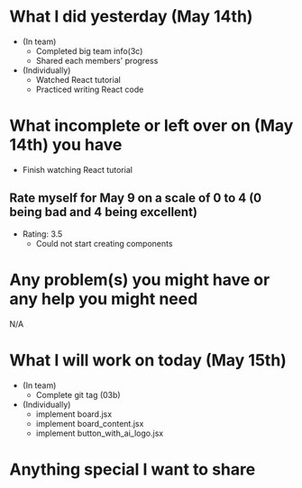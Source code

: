 # What I did yesterday (May 14th)
- (In team)
    - Completed big team info(3c)
    - Shared each members' progress
- (Individually)
    - Watched React tutorial
    - Practiced writing React code

# What incomplete or left over on (May 14th) you have
- Finish watching React tutorial

## Rate myself for May 9 on a scale of 0 to 4 (0 being bad and 4 being excellent)
- Rating: 3.5
    - Could not start creating components

# Any problem(s) you might have or any help you might need
N/A

# What I will work on today (May 15th)
- (In team)
    - Complete git tag (03b)
- (Individually)
    - implement board.jsx
    - implement board_content.jsx
    - implement button_with_ai_logo.jsx

# Anything special I want to share 